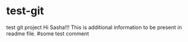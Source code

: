 # test-git
test git project
Hi Sasha!!!
This is additional information to be present in readme file.
#some test comment
